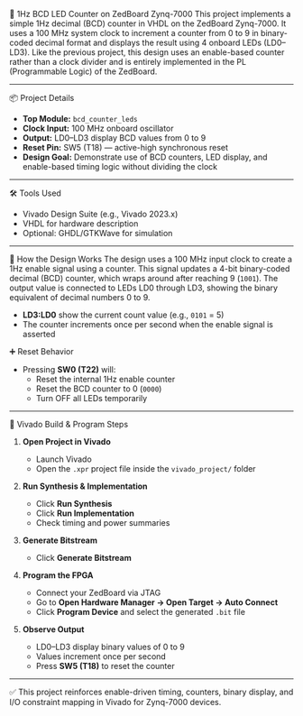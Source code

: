 🔢 1Hz BCD LED Counter on ZedBoard Zynq-7000
This project implements a simple 1Hz decimal (BCD) counter in VHDL on the ZedBoard Zynq-7000. It uses a 100 MHz system clock to increment a counter from 0 to 9 in binary-coded decimal format and displays the result using 4 onboard LEDs (LD0–LD3). Like the previous project, this design uses an enable-based counter rather than a clock divider and is entirely implemented in the PL (Programmable Logic) of the ZedBoard.

---

📦 Project Details
- **Top Module:** `bcd_counter_leds`
- **Clock Input:** 100 MHz onboard oscillator
- **Output:** LD0–LD3 display BCD values from 0 to 9
- **Reset Pin:** SW5 (T18) — active-high synchronous reset
- **Design Goal:** Demonstrate use of BCD counters, LED display, and enable-based timing logic without dividing the clock

---

🛠️ Tools Used
- Vivado Design Suite (e.g., Vivado 2023.x)
- VHDL for hardware description
- Optional: GHDL/GTKWave for simulation

---

📐 How the Design Works
The design uses a 100 MHz input clock to create a 1Hz enable signal using a counter. This signal updates a 4-bit binary-coded decimal (BCD) counter, which wraps around after reaching 9 (`1001`). The output value is connected to LEDs LD0 through LD3, showing the binary equivalent of decimal numbers 0 to 9.

- **LD3:LD0** show the current count value (e.g., `0101` = 5)
- The counter increments once per second when the enable signal is asserted

➕ Reset Behavior
- Pressing **SW0 (T22)** will:
  - Reset the internal 1Hz enable counter
  - Reset the BCD counter to 0 (`0000`)
  - Turn OFF all LEDs temporarily

---

🔌 Vivado Build & Program Steps

1. **Open Project in Vivado**
   - Launch Vivado
   - Open the `.xpr` project file inside the `vivado_project/` folder

2. **Run Synthesis & Implementation**
   - Click **Run Synthesis**
   - Click **Run Implementation**
   - Check timing and power summaries

3. **Generate Bitstream**
   - Click **Generate Bitstream**

4. **Program the FPGA**
   - Connect your ZedBoard via JTAG
   - Go to **Open Hardware Manager → Open Target → Auto Connect**
   - Click **Program Device** and select the generated `.bit` file

5. **Observe Output**
   - LD0–LD3 display binary values of 0 to 9
   - Values increment once per second
   - Press **SW5 (T18)** to reset the counter

---

✅ This project reinforces enable-driven timing, counters, binary display, and I/O constraint mapping in Vivado for Zynq-7000 devices.
